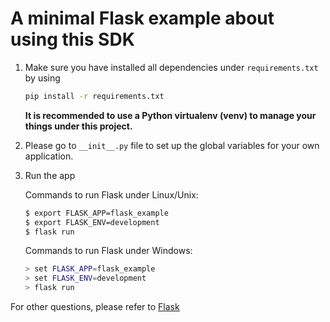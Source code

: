 # A minimal Flask example about using this SDK

1. Make sure you have installed all dependencies under
`requirements.txt` by using

    ```bash
    pip install -r requirements.txt
    ```
   **It is recommended to use a Python virtualenv (venv) to manage
    your things under this project.**


2. Please go to `__init__.py` file to set up the global
variables for your own application.


3. Run the app  

    Commands to run Flask under Linux/Unix:
    
    ```bash
    $ export FLASK_APP=flask_example  
    $ export FLASK_ENV=development  
    $ flask run
    ```
    
    Commands to run Flask under Windows:
    
    ```bash
    > set FLASK_APP=flask_example  
    > set FLASK_ENV=development  
    > flask run
    ```
For other questions, please refer to
[Flask](https://flask.palletsprojects.com/en/2.0.x/quickstart/)